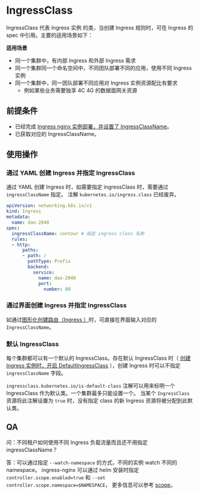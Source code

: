# IngressClass

IngressClass 代表 Ingress 实例 的类，当创建 Ingress 规则时，可在 Ingress 的 spec 中引用。主要的适用场景如下：

**适用场景**

* 同一个集群中，有内部 Ingress 和外部 Ingress 需求
* 同一个集群同一个命名空间中，不同团队部署不同的应用，使用不同 Ingress 实例
* 同一个集群中，同一团队部署不同应用对 Ingress 实例资源配比有要求
    * 例如某些业务需要独享 4C 4G 的数据面网关资源

## 前提条件

- 已经完成 [Ingress nginx 实例部署，并设置了 IngressClassName](install.md)。
- 已获取对应的 IngressClassName。

## 使用操作

### 通过 YAML 创建 Ingress 并指定 IngressClass

通过 YAML 创建 Ingress 时，如需要指定 ingressClass 时，需要通过 `ingressClassName` 指定。
注解 `kubernetes.io/ingress.class` 已经废弃。

```yaml
apiVersion: networking.k8s.io/v1
kind: Ingress
metadata:
  name: dao-2048
spec:
  ingressClassName: contour # 指定 ingress class 名称
  rules:
  - http:
      paths:
      - path: /
        pathType: Prefix
        backend:
          service:
            name: dao-2048
            port:
              number: 80
```

### 通过界面创建 Ingress 并指定 IngressClass

如通过[图形化创建路由（Ingress ）](../../../kpanda/07UserGuide/ServicesandRoutes/CreatingIngress.md)时，可直接在界面输入对应的 `IngressClassName`。

### 默认 IngressClass

每个集群都可以有一个默认的 IngressClass。存在默认 IngressClass 时（ [创建 Ingress 实例时，开启 DefaultIngressClass](install.md) ），创建 Ingress 时可以不指定 `ingressClassName` 字段。

`ingressclass.kubernetes.io/is-default-class` 注解可以用来标明一个 IngressClass 作为默认类。一个集群最多只能设置一个。
当某个 `IngressClass` 资源将此注解设置为 `true` 时，没有指定 class 的新 Ingress 资源将被分配到此默认类。

## QA

问：不同租户如何使用不同 Ingress 负载流量而且还不用指定 ingressClassName？

答：可以通过指定 `--watch-namespace` 的方式，不同的实例 watch 不同的 namespace。
ingress-nginx 可以通过 helm 安装时指定 `controller.scope.enabled=true` 和 `--set controller.scope.namespace=$NAMESPACE`，
更多信息可以参考 [scope](https://kubernetes.github.io/ingress-nginx/deploy/#scope)。
